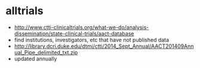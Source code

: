 # alltrials

- http://www.ctti-clinicaltrials.org/what-we-do/analysis-dissemination/state-clinical-trials/aact-database
- find institutions, investigators, etc that have not published data
- http://library.dcri.duke.edu/dtmi/ctti/2014_Sept_Annual/AACT201409Annual_Pipe_delimited_txt.zip
- updated annually
